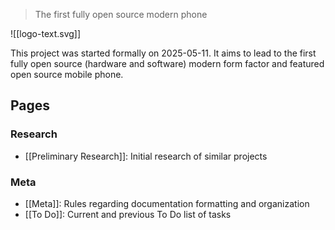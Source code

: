> The first fully open source modern phone

![[logo-text.svg]]

This project was started formally on 2025-05-11. It aims to lead to the first fully open source (hardware and software) modern form factor and featured open source mobile phone.
## Pages
### Research
- [[Preliminary Research]]: Initial research of similar projects

### Meta
- [[Meta]]: Rules regarding documentation formatting and organization
- [[To Do]]: Current and previous To Do list of tasks 

